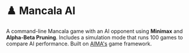 # ♟️ Mancala AI

A command-line Mancala game with an AI opponent using **Minimax** and **Alpha-Beta Pruning**. Includes a simulation mode that runs 100 games to compare AI performance. Built on [AIMA's](https://github.com/aimacode/aima-python) game framework.
